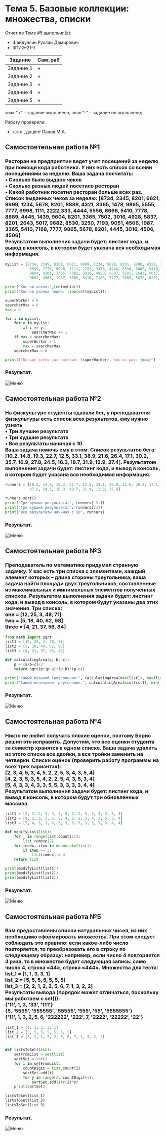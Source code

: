# Тема 5. Базовые коллекции: множества, списки
Отчет по Теме #5 выполнил(а):
- Шайдуллин Руслан Дамирович
- ЗПИЭ-21-1

| Задание | Сам_раб |
| ------  | ------ |
| Задание 1 | + |
| Задание 2 | + |
| Задание 3 | + |
| Задание 4 | + |
| Задание 5 | + |

знак "+" - задание выполнено; знак "-" - задание не выполнено;

Работу проверили:
- к.э.н., доцент Панов М.А.

## Самостоятельная работа №1
### Ресторан на предприятии ведет учет посещений за неделю при помощи кода работника. У них есть список со всеми посещениями за неделю. Ваша задача посчитать:<br>• Сколько было выдано чеков<br>• Сколько разных людей посетило ресторан<br>• Какой работник посетил ресторан больше всех раз.<br>Список выданных чеков за неделю: [8734, 2345, 8201, 6621, 9999, 1234, 5678, 8201, 8888, 4321, 3365, 1478, 9865, 5555, 7777, 9998, 1111, 2222,333, 4444, 5556, 6666, 5410, 7778, 8889, 4445, 1439, 9604, 8201, 3365, 7502, 3016, 4928, 5837, 8201, 2643, 5017, 9682, 8530, 3250, 7193, 9051, 4506, 1987, 3365, 5410, 7168, 7777, 9865, 5678, 8201, 4445, 3016, 4506, 4506]<br>Результатом выполнения задачи будет: листинг кода, и вывод в консоль, в котором будет указана вся необходимая информация.

```python
myList = [8734, 2345, 8201, 6621, 9999, 1234, 5678, 8201, 8888, 4321, 3365, 1478, 9865,
           5555, 7777, 9998, 1111, 2222, 3333, 4444, 5556, 6666, 5410, 7778, 8889, 4445, 1439,
           9604, 8201, 3365, 7502, 3016, 4928, 5837, 8201, 2643, 5017, 9682, 8530, 3250, 7193,
           9051, 4506, 1987, 3365, 5410, 7168, 7777, 9865, 5678, 8201, 4445, 3016, 4506, 4506]

print('Кол-во чеков:',len(myList))
print('Кол-во разных людей:',len(set(myList)))

superWorker = 0
searcherMax = 0
max = 0

for i in myList:
    for y in myList:
        if i == y:
            searcherMax += 1
    if max < searcherMax:
        superWorker = i
        max = searcherMax
    searcherMax = 0

print(f"Больше всего раз посетил: {superWorker}, кол-во раз: {max}")
```
### Результат.
![Меню](https://github.com/stratch1989/ProgramEngineering/blob/Theme_5/img/task1.png)

## Самостоятельная работа №2
### На физкультуре студенты сдавали бег, у преподавателя физкультуры есть список всех результатов, ему нужно узнать<br>• Три лучшие результата<br>• Три худшие результата<br>• Все результаты начиная с 10<br>Ваша задача помочь ему в этом. Список результатов бега: [10.2, 14.8, 19.3, 22.7, 12.5, 33.1, 38.9, 21.6, 26.4, 17.1, 30.2, 35.7, 16.9, 27.8, 24.5, 16.3, 18.7, 31.9, 12.9, 37.4]. Результатом выполнения задачи будет: листинг кода, и вывод в консоль, в котором будет указана вся необходимая информация.

```python
runners = [10.2, 14.8, 19.3, 22.7, 12.5, 33.1, 38.9, 21.6, 26.4, 17.1, 30.2, 35.7, 16.9,
           27.8, 24.5, 16.3, 18.7, 31.9, 12.9, 37.4]

runners.sort()
print("Три лучшие результата:", runners[-3:])
print("Три худшие результата:", runners[:3])
print("Все результаты начиная с 10", runners)
```
### Результат.
![Меню](https://github.com/stratch1989/ProgramEngineering/blob/Theme_5/img/task2.png)

## Самостоятельная работа №3
### Преподаватель по математике придумал странную задачку. У вас есть три списка с элементами, каждый элемент которых – длина стороны треугольника, ваша задача найти площади двух треугольников, составленные из максимальных и минимальных элементов полученных списков. Результатом выполнения задачи будет: листинг кода, и вывод в консоль, в котором будут указаны два этих значения. Три списка:<br>one = [12, 25, 3, 48, 71]<br>two = [5, 18, 40, 62, 98]<br>three = [4, 21, 37, 56, 84]

```python
from math import sqrt 
list1 = [12, 25, 3, 48, 71]
list2 = [5, 18, 40, 62, 98]
list3 = [4, 21, 37, 56, 84]

def calculatingArea(a, b, c):
    p = (a+b+c)/2
    return sqrt(p*(p-a)*(p-b)*(p-c))

print("Самый большой треугольник:", calculatingArea(max(list1), max(list2), max(list3)))
print("Самый маленький треугольник:", calculatingArea(min(list1), min(list2), min(list3)))
```
### Результат.
![Меню](https://github.com/stratch1989/ProgramEngineering/blob/Theme_5/img/task3.png)
  
## Самостоятельная работа №4
### Никто не любит получать плохие оценки, поэтому Борис решил это исправить. Допустим, что все оценки студента за семестр хранятся в одном списке. Ваша задача удалить из этого списка все двойки, а все тройки заменить на четверки. Списки оценок (проверить работу программы на всех трех вариантах):<br>[2, 3, 4, 5, 3, 4, 5, 2, 2, 5, 3, 4, 3, 5, 4]<br>[4, 2, 3, 5, 3, 5, 4, 2, 2, 5, 4, 3, 5, 3, 4]<br>[5, 4, 3, 3, 4, 3, 3, 5, 5, 3, 3, 3, 3, 4, 4]<br>Результатом выполнения задачи будет: листинг кода, и вывод в консоль, в котором будут три обновленных массива.

```python
list1 = [2, 3, 4, 5, 3, 4, 5, 2, 2, 5, 3, 4, 3, 5, 4]
list2 = [4, 2, 3, 5, 3, 5, 4, 2, 2, 5, 4, 3, 5, 3, 4]
list3 = [5, 4, 3, 3, 4, 3, 3, 5, 5, 3, 3, 3, 3, 4, 4]

def modifyList(list):
    for _ in range(list.count(2)):
        list.remove(2)
    for index, item in enumerate(list):
        if item == 3:
            list[index] = 4
    return list

print(modifyList(list1))
print(modifyList(list2))
print(modifyList(list3))
```
### Результат.
![Меню](https://github.com/stratch1989/ProgramEngineering/blob/Theme_5/img/task4.png)

## Самостоятельная работа №5
### Вам предоставлены списки натуральных чисел, из них необходимо сформировать множества. При этом следует соблюдать это правило: если какое-либо число повторяется, то преобразовать его в строку по следующему образцу: например, если число 4 повторяется 3 раза, то в множестве будет следующая запись: само число 4, строка «44», строка «444». Множества для теста:<br>list_1 = [1, 1, 3, 3, 1]<br>list_2 = [5, 5, 5, 5, 5, 5, 5]<br>list_3 = [2, 2, 1, 2, 2, 5, 6, 7, 1, 3, 2, 2]<br>Результаты вывода (порядок может отличаться, поскольку мы работаем с set()):<br>{'11', 1, 3, '33', '111'}<br>{5, '5555', '555555', '55555', '555', '55', '5555555'}<br>{'11', 1, 3, 2, 5, 6, '222222', '222', 7, '2222', '22222', '22'}

```python
list_1 = [1, 1, 3, 3, 1]
list_2 = [5, 5, 5, 5, 5, 5, 5]
list_3 = [2, 2, 1, 2, 2, 5, 6, 7, 1, 3, 2, 2]


def listsToSet(list):
    setFromList = set(list)
    sortSet = set()
    for i in setFromList:
        countDigit = list.count(i)
        sortSet.add(i)
        for y in range(2, countDigit+1):
            sortSet.add(str(i)*y)
    print(sortSet)
    
listsToSet(list_1)
listsToSet(list_2)
listsToSet(list_3)
```

### Результат.
![Меню](https://github.com/stratch1989/ProgramEngineering/blob/Theme_5/img/task5.png)
